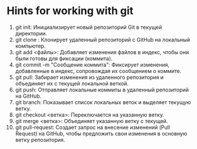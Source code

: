 # Hints for working with git
1) git init: Инициализирует новый репозиторий Git в текущей директории.
2) git clone <URL>: Клонирует удаленный репозиторий с GitHub на локальный компьютер.
3) git add <файлы>: Добавляет изменения файлов в индекс, чтобы они были готовы для фиксации (коммита).
4) git commit -m "Сообщение коммита": Фиксирует изменения, добавленные в индекс, сопровождая их сообщением о коммите.
5) git pull: Забирает изменения из удаленного репозитория и объединяет их с текущей локальной веткой.
6) git push: Отправляет локальные коммиты в удаленный репозиторий на GitHub.
7) git branch: Показывает список локальных веток и выделяет текущую ветку.
8) git checkout <ветка>: Переключается на указанную ветку.
9) git merge <ветка>: Объединяет указанную ветку с текущей.
10) git pull-request: Создает запрос на внесение изменений (Pull Request) на GitHub, чтобы предложить свои изменения в основную ветку репозитория.
